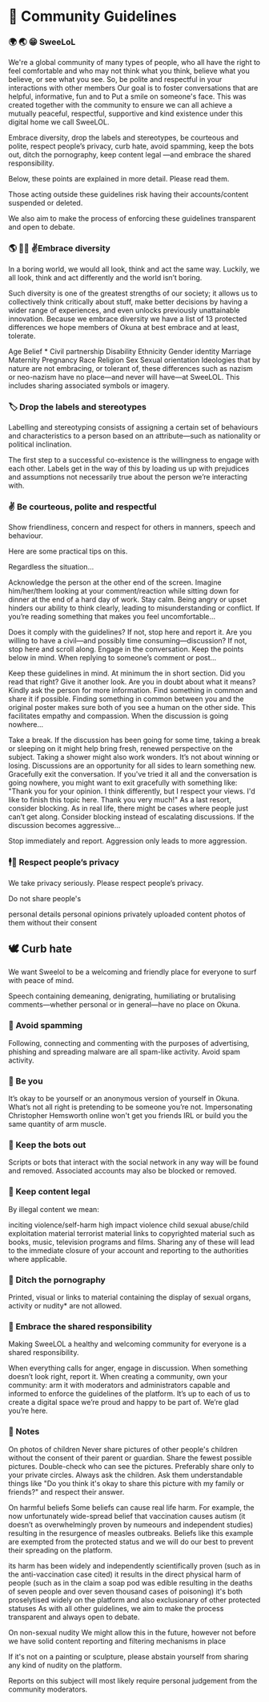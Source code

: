 # 📖 Community Guidelines

### 🌍 🌏 😁 SweeLoL
We're a global community of many types of people, who all have the right to feel comfortable and who may not think what you think, believe what you believe, or see what you see. So, be polite and respectful in your interactions with other members
Our goal is to foster conversations that are helpful, informative, fun and to Put a smile on someone's face.
This was created together with the community to ensure we can all achieve a mutually peaceful, respectful, supportive and kind existence under this digital home we call SweeLOL.

Embrace diversity, drop the labels and stereotypes, be courteous and polite, respect people’s privacy, curb hate, avoid spamming, keep the bots out, ditch the pornography, keep content legal —and embrace the shared responsibility.

Below, these points are explained in more detail. Please read them.

Those acting outside these guidelines risk having their accounts/content suspended or deleted.

We also aim to make the process of enforcing these guidelines transparent and open to debate.

### 🌎 ✌🏿 ✌️Embrace diversity
In a boring world, we would all look, think and act the same way. Luckily, we all look, think and act differently and the world isn’t boring.

Such diversity is one of the greatest strengths of our society; it allows us to collectively think critically about stuff, make better decisions by having a wider range of experiences, and even unlocks previously unattainable innovation. Because we embrace diversity we have a list of 13 protected differences we hope members of Okuna at best embrace and at least, tolerate.

Age
Belief *
Civil partnership
Disability
Ethnicity
Gender identity
Marriage
Maternity
Pregnancy
Race
Religion
Sex
Sexual orientation
Ideologies that by nature are not embracing, or tolerant of, these differences such as nazism or neo-nazism have no place—and never will have—at SweeLOL. This includes sharing associated symbols or imagery.

### 🏷 Drop the labels and stereotypes
Labelling and stereotyping consists of assigning a certain set of behaviours and characteristics to a person based on an attribute—such as nationality or political inclination.

The first step to a successful co-existence is the willingness to engage with each other. Labels get in the way of this by loading us up with prejudices and assumptions not necessarily true about the person we’re interacting with.

### ✌️ Be courteous, polite and respectful
Show friendliness, concern and respect for others in manners, speech and behaviour.

Here are some practical tips on this.

Regardless the situation…

Acknowledge the person at the other end of the screen. Imagine him/her/them looking at your comment/reaction while sitting down for dinner at the end of a hard day of work.
Stay calm. Being angry or upset hinders our ability to think clearly, leading to misunderstanding or conflict.
If you’re reading something that makes you feel uncomfortable…

Does it comply with the guidelines? If not, stop here and report it.
Are you willing to have a civil—and possibly time consuming—discussion? If not, stop here and scroll along.
Engage in the conversation. Keep the points below in mind.
When replying to someone’s comment or post…

Keep these guidelines in mind. At minimum the in short section.
Did you read that right? Give it another look.
Are you in doubt about what it means? Kindly ask the person for more information.
Find something in common and share it if possible. Finding something in common between you and the original poster makes sure both of you see a human on the other side. This facilitates empathy and compassion.
When the discussion is going nowhere…

Take a break. If the discussion has been going for some time, taking a break or sleeping on it might help bring fresh, renewed perspective on the subject. Taking a shower might also work wonders.
It’s not about winning or losing. Discussions are an opportunity for all sides to learn something new.
Gracefully exit the conversation. If you've tried it all and the conversation is going nowhere, you might want to exit gracefully with something like: "Thank you for your opinion. I think differently, but I respect your views. I'd like to finish this topic here. Thank you very much!"
As a last resort, consider blocking. As in real life, there might be cases where people just can’t get along. Consider blocking instead of escalating discussions.
If the discussion becomes aggressive…

Stop immediately and report. Aggression only leads to more aggression.
### 🕴👏  Respect people’s privacy
We take privacy seriously. Please respect people’s privacy.

Do not share people's

personal details
personal opinions
privately uploaded content
photos of them without their consent
## 🕊 Curb hate
We want Sweelol to be a welcoming and friendly place for everyone to surf with peace of mind.

Speech containing demeaning, denigrating, humiliating or brutalising comments—whether personal or in general—have no place on Okuna.

### 😬 Avoid spamming
Following, connecting and commenting with the purposes of advertising, phishing and spreading malware are all spam-like activity. Avoid spam activity.

### 🥳 Be you
It’s okay to be yourself or an anonymous version of yourself in Okuna. What’s not all right is pretending to be someone you’re not. Impersonating Christopher Hemsworth online won't get you friends IRL or build you the same quantity of arm muscle.

### 🤖 Keep the bots out
Scripts or bots that interact with the social network in any way will be found and removed. Associated accounts may also be blocked or removed.

### 🙏 Keep content legal
By illegal content we mean:

inciting violence/self-harm
high impact violence
child sexual abuse/child exploitation material
terrorist material
links to copyrighted material such as books, music, television programs and films.
Sharing any of these will lead to the immediate closure of your account and reporting to the authorities where applicable.

### 🚮 Ditch the pornography
Printed, visual or links to material containing the display of sexual organs, activity or nudity* are not allowed.

### 🏡 Embrace the shared responsibility
Making SweeLOL a healthy and welcoming community for everyone is a shared responsibility.

When everything calls for anger, engage in discussion.
When something doesn’t look right, report it.
When creating a community, own your community: arm it with moderators and administrators capable and informed to enforce the guidelines of the platform.
It’s up to each of us to create a digital space we’re proud and happy to be part of. We’re glad you’re here.

### 📝 Notes
On photos of children
Never share pictures of other people's children without the consent of their parent or guardian.
Share the fewest possible pictures.
Double-check who can see the pictures. Preferably share only to your private circles.
Always ask the children. Ask them understandable things like "Do you think it's okay to share this picture with my family or friends?" and respect their answer.

On harmful beliefs
Some beliefs can cause real life harm. For example, the now unfortunately wide-spread belief that vaccination causes autism (it doesn’t as overwhelmingly proven by numeours and independent studies) resulting in the resurgence of measles outbreaks. Beliefs like this example are exempted from the protected status and we will do our best to prevent their spreading on the platform.


its harm has been widely and independently scientifically proven (such as in the anti-vaccination case cited)
it results in the direct physical harm of people (such as in the claim a soap pod was edible resulting in the deaths of seven people and over seven thousand cases of poisoning)
it's both proselytised widely on the platform and also exclusionary of other protected statuses
As with all other guidelines, we aim to make the process transparent and always open to debate.

On non-sexual nudity
We might allow this in the future, however not before we have solid content reporting and filtering mechanisms in place

If it's not on a painting or sculpture, please abstain yourself from sharing any kind of nudity on the platform.

Reports on this subject will most likely require personal judgement from the community moderators.

